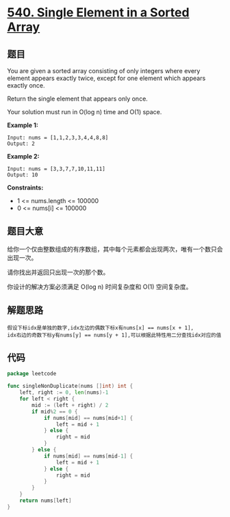 # [540. Single Element in a Sorted Array](https://leetcode-cn.com/problems/single-element-in-a-sorted-array/)

## 题目

You are given a sorted array consisting of only integers where every element appears exactly twice, except for one element which appears exactly once.

Return the single element that appears only once.

Your solution must run in O(log n) time and O(1) space.

**Example 1:**

    Input: nums = [1,1,2,3,3,4,4,8,8]
    Output: 2

**Example 2:**

    Input: nums = [3,3,7,7,10,11,11]
    Output: 10

**Constraints:**

- 1 <= nums.length <= 100000
- 0 <= nums[i] <= 100000

## 题目大意

给你一个仅由整数组成的有序数组，其中每个元素都会出现两次，唯有一个数只会出现一次。

请你找出并返回只出现一次的那个数。

你设计的解决方案必须满足 O(log n) 时间复杂度和 O(1) 空间复杂度。

## 解题思路

    假设下标idx是单独的数字,idx左边的偶数下标x有nums[x] == nums[x + 1],
    idx右边的奇数下标y有nums[y] == nums[y + 1],可以根据此特性用二分查找idx对应的值 

## 代码

```go
package leetcode

func singleNonDuplicate(nums []int) int {
	left, right := 0, len(nums)-1
	for left < right {
		mid := (left + right) / 2
		if mid%2 == 0 {
			if nums[mid] == nums[mid+1] {
				left = mid + 1
			} else {
				right = mid
			}
		} else {
			if nums[mid] == nums[mid-1] {
				left = mid + 1
			} else {
				right = mid
			}
		}
	}
	return nums[left]
}
```
